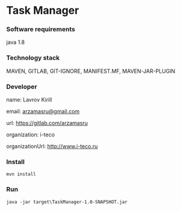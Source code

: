 # Task Manager

### Software requirements ###
java 1.8

### Technology stack ###
MAVEN, GITLAB, GIT-IGNORE, MANIFEST.MF, MAVEN-JAR-PLUGIN

### Developer ###
name: Lavrov Kirill

email: arzamasru@gmail.com

url: https://gitlab.com/arzamasru

organization: i-teco

organizationUrl: http://www.i-teco.ru

### Install ###
```
mvn install
```

### Run ###
```
java -jar target\TaskManager-1.0-SNAPSHOT.jar
```
